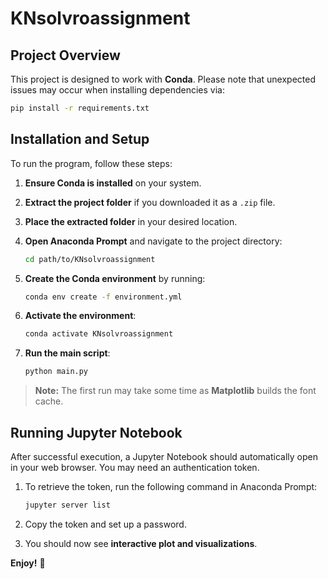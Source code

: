 # KNsolvroassignment

## Project Overview
This project is designed to work with **Conda**. Please note that unexpected issues may occur when installing dependencies via:

```sh
pip install -r requirements.txt
```

## Installation and Setup
To run the program, follow these steps:

1. **Ensure Conda is installed** on your system.
2. **Extract the project folder** if you downloaded it as a `.zip` file.
3. **Place the extracted folder** in your desired location.
4. **Open Anaconda Prompt** and navigate to the project directory:

   ```sh
   cd path/to/KNsolvroassignment
   ```

5. **Create the Conda environment** by running:

   ```sh
   conda env create -f environment.yml
   ```

6. **Activate the environment**:

   ```sh
   conda activate KNsolvroassignment
   ```

7. **Run the main script**:

   ```sh
   python main.py
   ```

> **Note:** The first run may take some time as **Matplotlib** builds the font cache.

## Running Jupyter Notebook
After successful execution, a Jupyter Notebook should automatically open in your web browser. You may need an authentication token.

1. To retrieve the token, run the following command in Anaconda Prompt:

   ```sh
   jupyter server list
   ```

2. Copy the token and set up a password.
3. You should now see **interactive plot and visualizations**.

**Enjoy!** 🚀

